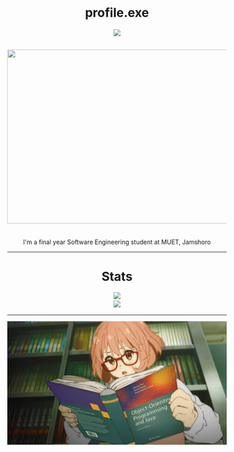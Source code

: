 <p align ="center">
<h1 align="center">profile.exe</h1>
<div align ="center">
  <img align="center" src="https://komarev.com/ghpvc/?username=NAWAMADARA&color=ff69b4" />
</div>
</p>
<br>


<!-- name -->
<div align="center">                                                               
<!-- <img align="center" src="https://gifdb.com/images/high/madara-activates-susanoo-3y5i93fvflgsdkrk.gif" /> -->
<img src="https://gifdb.com/images/high/madara-activates-susanoo-3y5i93fvflgsdkrk.gif" width="875px" height="400px">
</div>

<br>

<!-- about-me -->
<p align="center"> I'm a final year Software Engineering student at MUET, Jamshoro </p>

<hr>

<h1 align = "center"> Stats </h1>
<div align= "center">
<img src="https://github-readme-streak-stats.herokuapp.com?user=NAWAMADARA&theme=moltack"></a> <br>
<img src="https://github-readme-stats.vercel.app/api?username=NAWAMADARA&show_icons=true&theme=moltack"></a>
<br>
</div>


<hr>
<img align="center" src="images/1.png"/>
